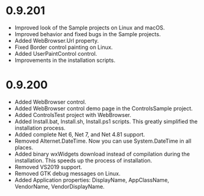 # 0.9.201

- Improved look of the Sample projects on Linux and macOS.
- Improved behavior and fixed bugs in the Sample projects.
- Added WebBrowser.Url property.
- Fixed Border control painting on Linux.
- Added UserPaintControl control.
- Improvements in the installation scripts.

# 0.9.200

- Added WebBrowser control.
- Added WebBrowser control demo page in the ControlsSample project.
- Added ControlsTest project with WebBrowser.
- Added Install.bat, Install.sh, Install.ps1 scripts. This greatly simplified the installation process.
- Added complete Net 6, Net 7, and Net 4.81 support.
- Removed Alternet.DateTime. Now you can use System.DateTime in all places. 
- Added binary wxWidgets download instead of compilation during the installation. This speeds up the process of installation.
- Removed VS2019 support.
- Removed GTK debug messages on Linux.
- Added Application properties: DisplayName, AppClassName, VendorName, VendorDisplayName.
 
